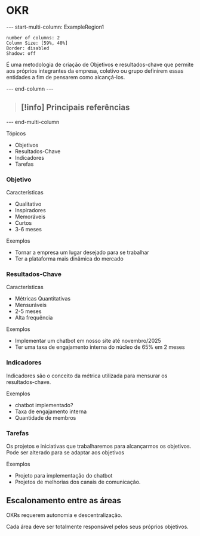 # OKR

--- start-multi-column: ExampleRegion1  
```column-settings  
number of columns: 2
Column Size: [59%, 40%]
Border: disabled
Shadow: off
```

É uma metodologia de criação de Objetivos e resultados-chave que permite aos próprios integrantes da empresa, coletivo ou grupo definirem essas entidades a fim de pensarem como alcançá-los.

--- end-column ---

> [!info] Principais referências
> - 

--- end-multi-column

Tópicos

- Objetivos
- Resultados-Chave
- Indicadores
- Tarefas

### Objetivo

Características

- Qualitativo
- Inspiradores
- Memoráveis
- Curtos
- 3-6 meses

Exemplos

- Tornar a empresa um lugar desejado para se trabalhar
- Ter a plataforma mais dinâmica do mercado

### Resultados-Chave

Características

- Métricas Quantitativas
- Mensuráveis
- 2-5 meses
- Alta frequência

Exemplos

- Implementar um chatbot em nosso site até novembro/2025
- Ter uma taxa de engajamento interna do núcleo de 65% em 2 meses


### Indicadores

Indicadores são o conceito da métrica utilizada para mensurar os resultados-chave.

Exemplos

- chatbot implementado?
- Taxa de engajamento interna
- Quantidade de membros

### Tarefas

Os projetos e iniciativas que trabalharemos para alcançarmos os objetivos. Pode ser alterado para se adaptar aos objetivos

Exemplos

- Projeto para implementação do chatbot
- Projetos de melhorias dos canais de comunicação.

## Escalonamento entre as áreas

OKRs requerem autonomia e descentralização.

Cada área deve ser totalmente responsável pelos seus próprios objetivos.

